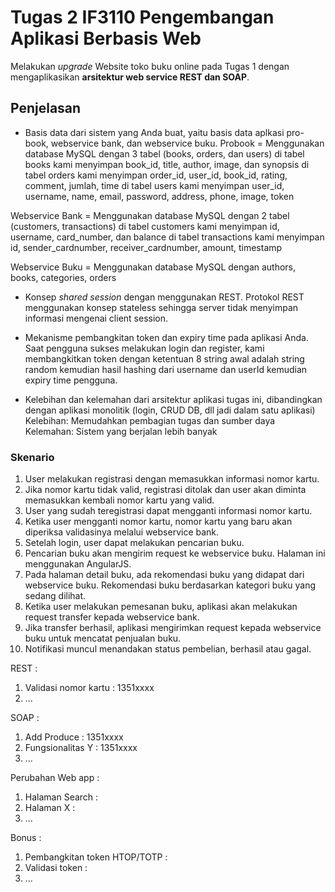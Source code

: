# Tugas 2 IF3110 Pengembangan Aplikasi Berbasis Web 

Melakukan *upgrade* Website toko buku online pada Tugas 1 dengan mengaplikasikan **arsitektur web service REST dan SOAP**.

## Penjelasan
- Basis data dari sistem yang Anda buat, yaitu basis data aplkasi pro-book, webservice bank, dan webservice buku.
Probook = Menggunakan database MySQL dengan 3 tabel (books, orders, dan users)
di tabel books kami menyimpan book_id, title, author, image, dan synopsis
di tabel orders kami menyimpan order_id, user_id, book_id, rating, comment, jumlah, time
di tabel users kami menyimpan user_id, username, name, email, password, address, phone, image, token

Webservice Bank = Menggunakan database MySQL dengan 2 tabel (customers, transactions)
di tabel customers kami menyimpan id, username, card_number, dan balance
di tabel transactions kami menyimpan id, sender_cardnumber, receiver_cardnumber, amount, timestamp

Webservice Buku = Menggunakan database MySQL dengan authors, books, categories, orders

- Konsep *shared session* dengan menggunakan REST.
Protokol REST menggunakan konsep stateless sehingga server tidak menyimpan informasi mengenai client session.

- Mekanisme pembangkitan token dan expiry time pada aplikasi Anda.
Saat pengguna sukses melakukan login dan register, kami membangkitkan token dengan ketentuan 8 string awal adalah string random kemudian hasil hashing dari username dan userId kemudian expiry time pengguna.

- Kelebihan dan kelemahan dari arsitektur aplikasi tugas ini, dibandingkan dengan aplikasi monolitik (login, CRUD DB, dll jadi dalam satu aplikasi)
Kelebihan: Memudahkan pembagian tugas dan sumber daya
Kelemahan: Sistem yang berjalan lebih banyak

### Skenario

1. User melakukan registrasi dengan memasukkan informasi nomor kartu.
2. Jika nomor kartu tidak valid, registrasi ditolak dan user akan diminta memasukkan kembali nomor kartu yang valid.
3. User yang sudah teregistrasi dapat mengganti informasi nomor kartu.
4. Ketika user mengganti nomor kartu, nomor kartu yang baru akan diperiksa validasinya melalui webservice bank.
5. Setelah login, user dapat melakukan pencarian buku.
6. Pencarian buku akan mengirim request ke webservice buku. Halaman ini menggunakan AngularJS.
7. Pada halaman detail buku, ada rekomendasi buku yang didapat dari webservice buku. Rekomendasi buku berdasarkan kategori buku yang sedang dilihat.
8. Ketika user melakukan pemesanan buku, aplikasi akan melakukan request transfer kepada webservice bank.
9. Jika transfer berhasil, aplikasi mengirimkan request kepada webservice buku untuk mencatat penjualan buku.
10. Notifikasi muncul menandakan status pembelian, berhasil atau gagal.

REST :
1. Validasi nomor kartu : 1351xxxx
2. ...

SOAP :
1. Add Produce : 1351xxxx
2. Fungsionalitas Y : 1351xxxx
3. ...

Perubahan Web app :
1. Halaman Search : 
2. Halaman X :
3. ...

Bonus :
1. Pembangkitan token HTOP/TOTP : 
2. Validasi token : 
3. ...
